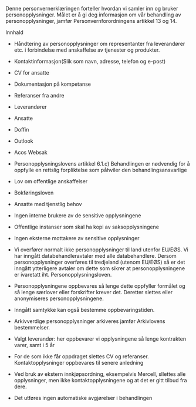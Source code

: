 <!-- title: Anskaffelser -->


  

Denne personvernerklæringen forteller hvordan vi samler inn og bruker personopplysninger. Målet er å gi deg informasjon om vår behandling av personopplysninger, jamfør Personvernforordningens artikkel 13 og 14.

  

Innhald

*   Håndtering av personopplysninger om representanter fra leverandører etc. i forbindelse med anskaffelse av tjenester og produkter.  
    
*   Kontaktinformasjon(Slik som navn, adresse, telefon og e-post)  
    
*   CV for ansatte  
    
*   Dokumentasjon på kompetanse  
    
*   Referanser fra andre  
    
*   Leverandører  
    
*   Ansatte  
    
*   Doffin  
    
*   Outlook  
    
*   Acos Websak  
    
*   Personopplysningslovens artikkel 6.1.c) Behandlingen er nødvendig for å oppfylle en rettslig forpliktelse som påhviler den behandlingsansvarlige  
    
*   Lov om offentlige anskaffelser  
    
*   Bokføringsloven  
    
*   Ansatte med tjenstlig behov  
    
*   Ingen interne brukere av de sensitive opplysningene  
    
*   Offentlige instanser som skal ha kopi av saksopplysningene  
    
*   Ingen eksterne mottakere av sensitive opplysninger  
    
*   Vi overfører normalt ikke personopplysninger til land utenfor EU/EØS. Vi har inngått databehandleravtaler med alle databehandlere. Dersom personopplysninger overføres til tredjeland (utenom EU/EØS) så er det inngått ytterligere avtaler om dette som sikrer at personopplysningene er ivaretatt iht. Personopplysningsloven.  
    
*   Personopplysningene oppbevares så lenge dette oppfyller formålet og så lenge særlover eller forskrifter krever det. Deretter slettes eller anonymiseres personopplysningene.  
    
*   Inngått samtykke kan også bestemme oppbevaringstiden.  
    
*   Arkivverdige personopplysninger arkiveres jamfør Arkivlovens bestemmelser.  
    
*   Valgt leverandør: her oppbevarer vi opplysningene så lenge kontrakten varer, samt i 5 år  
    
*   For de som ikke får oppdraget slettes CV og referanser. Kontaktopplysninger oppbevares til senere anledning  
    
*   Ved bruk av ekstern innkjøpsordning, eksempelvis Mercell, sllettes alle opplysninger, men ikke kontaktopplysningene og at det er gitt tilbud fra dere.  
    
*   Det utføres ingen automatiske avgjørelser i behandlingen